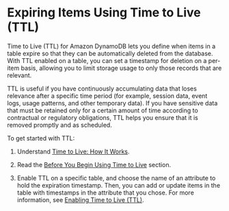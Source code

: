 # Expiring Items Using Time to Live \(TTL\)<a name="TTL"></a>

Time to Live \(TTL\) for Amazon DynamoDB lets you define when items in a table expire so that they can be automatically deleted from the database\. With TTL enabled on a table, you can set a timestamp for deletion on a per\-item basis, allowing you to limit storage usage to only those records that are relevant\.

TTL is useful if you have continuously accumulating data that loses relevance after a specific time period \(for example, session data, event logs, usage patterns, and other temporary data\)\. If you have sensitive data that must be retained only for a certain amount of time according to contractual or regulatory obligations, TTL helps you ensure that it is removed promptly and as scheduled\.

To get started with TTL:

1. Understand [Time to Live: How It Works](howitworks-ttl.md)\.

1. Read the [Before You Begin Using Time to Live](time-to-live-ttl-before-you-start.md) section\. 

1. Enable TTL on a specific table, and choose the name of an attribute to hold the expiration timestamp\. Then, you can add or update items in the table with timestamps in the attribute that you chose\. For more information, see [Enabling Time to Live \(TTL\)](time-to-live-ttl-how-to.md)\.